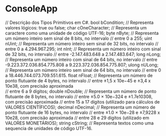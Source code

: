 # ConsoleApp
// Descrição dos Tipos Primitivos em C#.
            bool bCondition;    // Representa valores lógicos: true ou false;
            char cOneCharacter; // Representa um caractere como uma unidade de código UTF-16;
            byte nByte;         // Representa um número inteiro sem sinal de 8 bits, no intervalo
                                // entre 0 a 255;
            uint nUint;         // Representa um número inteiro sem sinal de 32 bits, no intervalo
                                // entre 0 a 4.294.967.295;
            int nInt;           // Representa um número inteiro com sinal de 32 bits, no intervalo
                                // entre -2.147.483.648 a 2.147.483.647;
            long nLong;         // Representa um número inteiro com sinal de 64 bits, no intervalo
                                // entre -9.223.372.036.854.775.808 a 9.223.372.036.854.775.807;
            ulong nULong;       // Representa um número inteiro sem sinal de 64 bits, no intervalo
                                // entre 0 a 18.446.744.073.709.551.615.
            float nFloat;       // Representa um número de ponto flutuante de 4 bytes, no intervalo
                                // entre ±1,5 x 10e−45 e ±3,4 x 10e38, com precisão aproximada          
                                // entre 6 a 9 dígitos;
            double nDouble;     // Representa um número de ponto flutuante de 8 bytes, no intervalo
                                // entre ±5.0 × 10e−324 e ±1.7e10308, com precisão aproximada 
                                // entre 15 a 17 dígitos (utilizado para cálculos de VALORES CIENTÍFICOS);
            decimal nDecimal;   // Representa um número de ponto flutuante de 16 bytes, no intervalo
                                // entre ±1.0 × 10e−28 e ±7,9228 x 10e28, com precisão aproximada 
                                // entre 28 e 29 dígitos (utilizado em VALORES MONETÁRIOS);
            string cString;     // Representa textos como uma sequencia de unidades de código UTF-16.
